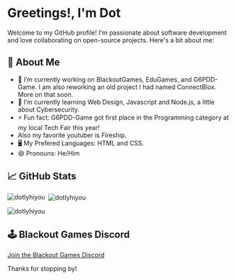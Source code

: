 # Greetings!, I'm Dot

Welcome to my GitHub profile! I'm passionate about software development and love collaborating on open-source projects. Here's a bit about me:

## 🚀 About Me
- 🔭 I’m currently working on BlackoutGames, EduGames, and G6PDD-Game. I am also reworking an old project I had named ConnectBlox. More on that soon.
- 🌱 I’m currently learning Web Design, Javascript and Node.js, a little about Cybersecurity.
- ⚡ Fun fact: G6PDD-Game got first place in the Programming category at my local Tech Fair this year!
- Also my favorite youtuber is Fireship. 
- 🖥 My Prefered Languages: HTML and CSS.
- 😄 Pronouns: He/Him

## 📈 GitHub Stats
<p><img align="left" src="https://github-readme-stats.vercel.app/api/top-langs?username=dotlyhiyou&show_icons=true&locale=en&layout=compact" alt="dotlyhiyou" /></p>

<p>&nbsp;<img align="center" src="https://github-readme-stats.vercel.app/api?username=dotlyhiyou&show_icons=true&locale=en" alt="dotlyhiyou" /></p>

<p><img align="center" src="https://github-readme-streak-stats.herokuapp.com/?user=dotlyhiyou&" alt="dotlyhiyou" /></p>

## 🕹️ Blackout Games Discord
[Join the Blackout Games Discord](https://discord.com/invite/rcCnzaPu)

Thanks for stopping by! 
